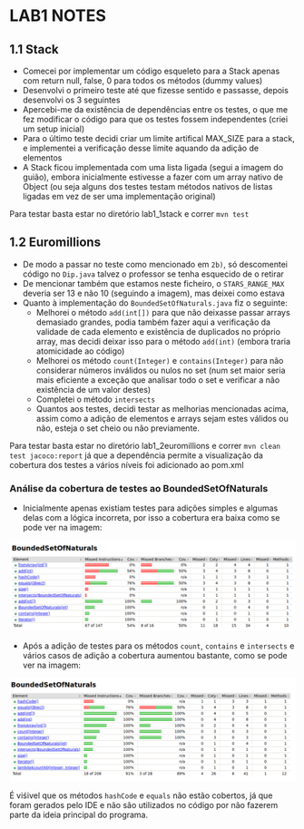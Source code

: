 # LAB1 NOTES

## 1.1 Stack
- Comecei por implementar um código esqueleto para a Stack apenas com return null, false, 0 para todos os métodos (dummy values)
- Desenvolvi o primeiro teste até que fizesse sentido e passasse, depois desenvolvi os 3 seguintes
- Apercebi-me da existência de dependências entre os testes, o que me fez modificar o código para que os testes fossem independentes (criei um setup inicial)
- Para o último teste decidi criar um limite artifical MAX_SIZE para a stack, e implementei a verificação desse limite aquando da adição de elementos
- A Stack ficou implementada com uma lista ligada (segui a imagem do guião), embora inicialmente estivesse a fazer com um array nativo de Object (ou seja alguns dos testes testam métodos nativos de listas ligadas em vez de ser uma implementação original)

Para testar basta estar no diretório lab1_1stack e correr `mvn test`

## 1.2 Euromillions
- De modo a passar no teste como mencionado em `2b)`, só descomentei código no `Dip.java` talvez o professor se tenha esquecido de o retirar
- De mencionar também que estamos neste ficheiro, o `STARS_RANGE_MAX` deveria ser 13 e não 10 (seguindo a imagem), mas deixei como estava
- Quanto à implementação do `BoundedSetOfNaturals.java` fiz o seguinte:
    - Melhorei o método `add(int[])` para que não deixasse passar arrays demasiado grandes, podia também fazer aqui a verificação da validade de cada elemento e existência de duplicados no próprio array, mas decidi deixar isso para o método `add(int)` (embora traria atomicidade ao código)
    - Melhorei os método `count(Integer)` e `contains(Integer)` para não considerar números inválidos ou nulos no set (num set maior seria mais eficiente a exceção que analisar todo o set e verificar a não existência de um valor destes)
    - Completei o método `intersects`
    - Quantos aos testes, decidi testar as melhorias mencionadas acima, assim como a adição de elementos e arrays sejam estes válidos ou não, esteja o set cheio ou não previamente. 

Para testar basta estar no diretório lab1_2euromillions e correr `mvn clean test jacoco:report` já que a dependência permite a visualização da cobertura dos testes a vários níveis foi adicionado ao pom.xml

### Análise da cobertura de testes ao BoundedSetOfNaturals
- Inicialmente apenas existiam testes para adições simples e algumas delas com a lógica incorreta, por isso a cobertura era baixa como se pode ver na imagem:

![Cobertura inicial](./lab1_2euromillions/testCoverage_before.png)

- Após a adição de testes para os métodos `count`, `contains` e `intersects` e vários casos de adição a cobertura aumentou bastante, como se pode ver na imagem:

![Cobertura inicial](./lab1_2euromillions/testCoverage_after.png)

É viśivel que os métodos `hashCode` e `equals` não estão cobertos, já que foram gerados pelo IDE e não são utilizados no código por não fazerem parte da ideia principal do programa.